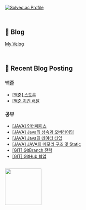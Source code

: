 [![Solved.ac Profile](http://mazassumnida.wtf/api/v2/generate_badge?boj=jj030207)](https://solved.ac/jj030207/)

<br>

## 📖 Blog

[My Velog](https://velog.io/@jaejun03/posts)

<br>

## 🤖 Recent Blog Posting 
<!-- BLOG-POST-LIST:START -->
### 백준
- [[백준] 스도쿠](https://velog.io/@jaejun03/%EB%B0%B1%EC%A4%80-2508%EB%B2%88-%EC%8A%A4%EB%8F%84%EC%BF%A0-C)
- [[백준 치킨 배달](https://velog.io/@jaejun03/%EB%B0%B1%EC%A4%80-15686%EB%B2%88-%EC%B9%98%ED%82%A8-%EB%B0%B0%EB%8B%AC-C)

### 공부
- [[JAVA] 인터페이스](https://velog.io/@jaejun03/Java-%EC%9D%B8%ED%84%B0%ED%8E%98%EC%9D%B4%EC%8A%A4)
- [[JAVA] Java의 상속과 오버라이딩](https://velog.io/@jaejun03/Java-%EC%83%81%EC%86%8D)
- [[JAVA] Java의 데이터 타입](https://velog.io/@jaejun03/JAVA-Java%EC%9D%98-%EB%8D%B0%EC%9D%B4%ED%84%B0-%ED%83%80%EC%9E%85)
- [[JAVA] JAVA의 메모리 구조 및 Static](https://velog.io/@jaejun03/JAVA-Java-%EB%A9%94%EB%AA%A8%EB%A6%AC-%EA%B5%AC%EC%A1%B0-%EB%B0%8F-Static)
- [[GIT] GitBranch 전략](https://velog.io/@jaejun03/Git-%EB%B8%8C%EB%9E%9C%EC%B9%98-%EC%A0%84%EB%9E%B5-Git-flow-GitHub-flow)
- [[GIT] GitHub 협업](https://velog.io/@jaejun03/GitHub-GitHub%EB%A1%9C-%ED%98%91%EC%97%85%ED%95%98%EA%B8%B0)
<!-- BLOG-POST-LIST:END -->

<br>
<a href="https://github.com/imysh578"><img align="center" style="height:120px" src="https://github-readme-stats.vercel.app/api/top-langs/?username=LeeJaeJun1&layout=compact&theme=nord&hide_border=true" /></a> 
